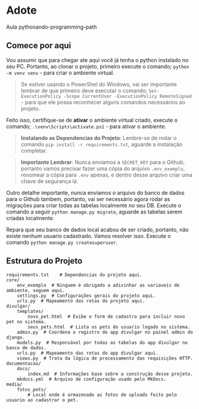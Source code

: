 # Adote

Aula pythonando-programming-path

## Comece por aqui

Vou assumir que para chegar ate aqui você já tenha o python instalado no seu PC. Portanto, ao clonar o projeto, primeiro execute o comando; `python -m venv venv` - para criar o ambiente virtual.

> Se estiver usando o PowerShel do Windows, vai ser importante lembrar de que primeiro deve executar o comando; `Set-ExecutionPolicy -Scope CurrentUser -ExecutionPolicy RemoteSigned` - para que ele possa reconhecer alguns comandos necessários ao projeto.

Feito isso, certifique-se de **ativar** o ambiente virtual criado, execute o comando; `.\venv\Scripts\activate.ps1` - para ativar o ambiente.

> **Instalando as Dependencias do Projeto**: Lembre-se de rodar o comando `pip install -r requirements.txt`, aguarde a instalação completar. 

> **Importante Lembrar**: Nunca enviamos a `SECRET_KEY` para o Github, portanto vamos precisar fazer uma cópia do arquivo `.env_exemplo`, renomear a cópia para `.env` apenas, e dentro desse arquivo criar uma chave de segurança lá.

Outro detalhe importante, nunca enviamos o arquivo do banco de dados para o Github tambem, portanto, vai ser necessário agora rodar as migrações para criar todas as tabelas localmente no seu DB. Execute o comando a seguir `python manage.py migrate`, aguarde as tabelas serem criadas localmente.

Repara que seu banco de dados local acabou de ser criado, portanto, não existe nenhum usuario cadastrado. Vamos resolver isso. Execute o comando `python manage.py createsuperuser`.

## Estrutura do Projeto

    requirements.txt    # Dependencias do projeto aqui.
    core/
        env_exemplo  # Ninguem é obrigado a adivinhar as variaveis de ambiente, seguem aqui.
        settings.py  # Configurações gerais do projeto aqui.
        urls.py  # Mapeamento das rotas do projeto aqui.
    divulgar/
        templates/
            novo_pet.html  # Exibe o form de cadastro para incluir novo pet no sistema.
            seus_pets.html  # Lista os pets do usuario logado no sistema.
        admin.py  # Coordena o registro do app divulgar no painel admin do django.
        models.py  # Responsável por todas as tabelas do app divulgar no banco de dados.
        urls.py  # Mapeamento das rotas do app divulgar aqui.
        views.py  # Trata da lógica de processamento das requisições HTTP.
    documentacao/
        docs/
            index.md  # Informações base sobre a construção desse projeto.
        mkdocs.yml  # Arquivo de configuração usado pelo MkDocs.
    media/
        fotos_pets/
            # Local onde é armazenado as fotos de uploads feito pelo usuario ao cadastrar o pet.
    